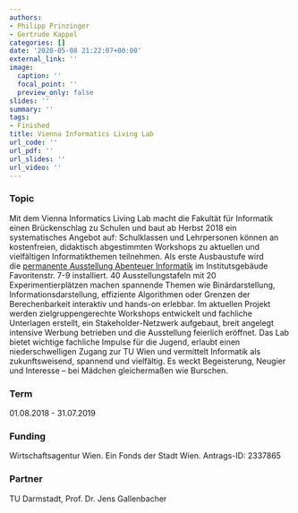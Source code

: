 ```yaml
---
authors:
- Philipp Prinzinger
- Gertrude Kappel
categories: []
date: '2020-05-08 21:22:07+00:00'
external_link: ''
image:
  caption: ''
  focal_point: ''
  preview_only: false
slides: ''
summary: ''
tags:
- Finished
title: Vienna Informatics Living Lab
url_code: ''
url_pdf: ''
url_slides: ''
url_video: ''
---
```


### Topic

Mit dem Vienna Informatics Living Lab macht die Fakultät für Informatik einen Brückenschlag zu Schulen und baut ab&nbsp;Herbst 2018 ein systematisches Angebot auf: Schulklassen und Lehrpersonen können an kostenfreien, didaktisch&nbsp;abgestimmten Workshops zu aktuellen und vielfältigen Informatikthemen teilnehmen. Als erste Ausbaustufe wird die&nbsp;[permanente Ausstellung Abenteuer Informatik](https://abenteuer.informatik.tuwien.ac.at/) im Institutsgebäude Favoritenstr. 7-9 installiert. 40 Ausstellungstafeln mit&nbsp;20 Experimentierplätzen machen spannende Themen wie Binärdarstellung, Informationsdarstellung, effiziente&nbsp;Algorithmen oder Grenzen der Berechenbarkeit interaktiv und hands-on erlebbar. Im aktuellen Projekt werden&nbsp;zielgruppengerechte Workshops entwickelt und fachliche Unterlagen erstellt, ein Stakeholder-Netzwerk aufgebaut, breit&nbsp;angelegt intensive Werbung betrieben und die Ausstellung feierlich eröffnet. Das Lab bietet wichtige fachliche Impulse&nbsp;für die Jugend, erlaubt einen niederschwelligen Zugang zur TU Wien und vermittelt Informatik als zukunftsweisend,&nbsp;spannend und vielfältig. Es weckt Begeisterung, Neugier und Interesse – bei Mädchen gleichermaßen wie Burschen.

### Term

01.08.2018 - 31.07.2019

### Funding

Wirtschaftsagentur Wien. Ein Fonds der Stadt Wien. Antrags-ID: 2337865

### Partner

TU Darmstadt, Prof. Dr. Jens Gallenbacher